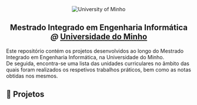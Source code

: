 <div align="center">
  <img src="https://www.eng.uminho.pt/SiteAssets/Logo.PNG" alt="University of Minho">
  <br>
  <h2>
  <strong>Mestrado Integrado em Engenharia Informática</strong>
  <em>@</em>
  <strong><a href="https://www.uminho.pt/EN/">Universidade do Minho</a></strong>
  </h2>
</div>

Este repositório contém os projetos desenvolvidos ao longo do Mestrado Integrado em Engenharia Informática, na Universidade do Minho.   
De seguida, encontra-se uma lista das unidades curriculares no âmbito das quais foram realizados os respetivos trabalhos práticos, bem como as notas obtidas nos mesmos.

## :memo: Projetos
